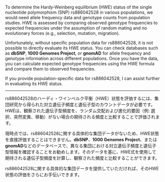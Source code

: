 To determine the Hardy-Weinberg equilibrium (HWE) status of the single nucleotide polymorphism (SNP) rs886042528 in various populations, we would need allele frequency data and genotype counts from population studies. HWE is assessed by comparing observed genotype frequencies to expected frequencies under the assumption of random mating and no evolutionary forces (e.g., selection, mutation, migration).

Unfortunately, without specific population data for rs886042528, it is not possible to directly evaluate its HWE status. You can check databases such as **dbSNP**, **1000 Genomes Project**, or **gnomAD** for allele frequency and genotype information across different populations. Once you have the data, you can calculate expected genotype frequencies using the HWE formula and compare them to observed frequencies.

If you provide population-specific data for rs886042528, I can assist further in evaluating its HWE status.

---

rs886042528のハーディ・ワインベルク平衡（HWE）状態を評価するには、集団研究から得られた対立遺伝子頻度と遺伝子型のカウントデータが必要です。HWEは、観察された遺伝子型頻度を、ランダム交配および進化的要因（例: 選択、突然変異、移動）がない場合の期待される頻度と比較することで評価されます。

現時点では、rs886042528に関する具体的な集団データがないため、HWE状態を直接評価することはできません。**dbSNP**、**1000 Genomes Project**、または**gnomAD**などのデータベースで、異なる集団における対立遺伝子頻度と遺伝子型情報を確認することをお勧めします。そのデータを基に、HWE式を使用して期待される遺伝子型頻度を計算し、観察された頻度と比較することができます。

rs886042528に関する具体的な集団データを提供していただければ、そのHWE状態の評価をさらにお手伝いできます。